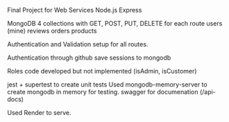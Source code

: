 Final Project for Web Services
Node.js
Express

MongoDB
  4 collections with GET, POST, PUT, DELETE for each route
    users (mine)
    reviews
    orders
    products

Authentication and Validation setup for all routes.

Authentication through github
  save sessions to mongodb
  
Roles code developed but not implemented (isAdmin, isCustomer)

jest + supertest to create unit tests
  Used mongodb-memory-server to create mongodb in memory for testing.
swagger for documenation (/api-docs)

Used Render to serve.
